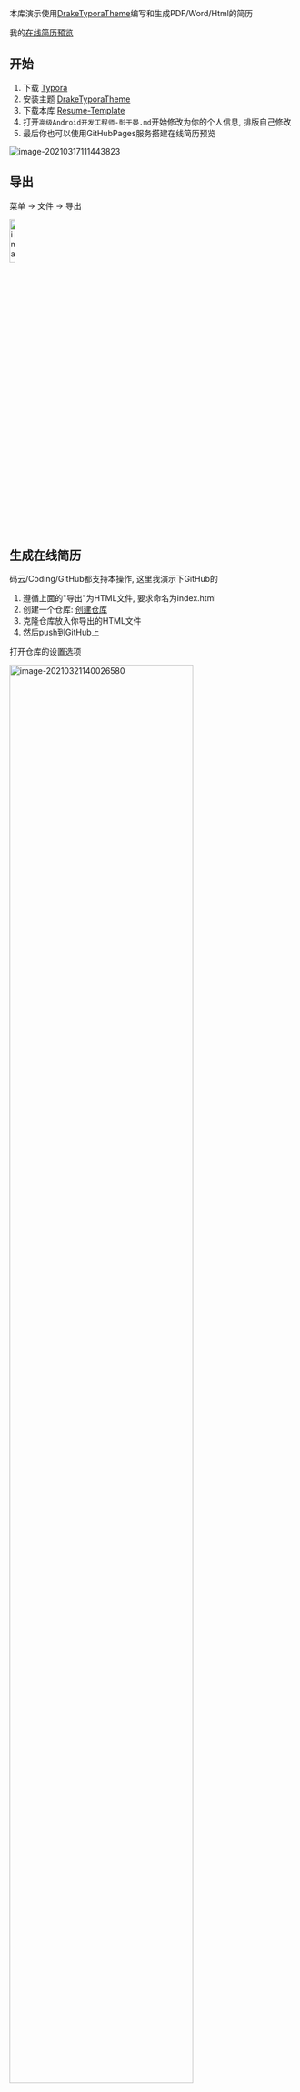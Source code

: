 本库演示使用[DrakeTyporaTheme](https://github.com/liangjingkanji/DrakeTyporaTheme)编写和生成PDF/Word/Html的简历

我的[在线简历预览](https://liangjingkanji.github.io/Resume-Template/) 

## 开始

1. 下载 [Typora](https://typora.io/)
2. 安装主题 [DrakeTyporaTheme](https://github.com/liangjingkanji/DrakeTyporaTheme)
3. 下载本库 [Resume-Template](https://codeload.github.com/liangjingkanji/Resume-Template/zip/master)
4. 打开`高级Android开发工程师-彭于晏.md`开始修改为你的个人信息, 排版自己修改
5. 最后你也可以使用GitHubPages服务搭建在线简历预览



![image-20210317111443823](https://i.imgur.com/WsOWVc1.png)



## 导出

菜单 -> 文件 -> 导出

<img src="https://i.imgur.com/IPOP36V.png" alt="image-20210317111553038" width="14%" /> 



## 生成在线简历

码云/Coding/GitHub都支持本操作, 这里我演示下GitHub的



1. 遵循上面的"导出"为HTML文件, 要求命名为index.html
2. 创建一个仓库: [创建仓库](https://github.com/new)
3. 克隆仓库放入你导出的HTML文件
4. 然后push到GitHub上



打开仓库的设置选项

<img src="https://i.imgur.com/IzQIouc.png" alt="image-20210321140026580" width="80%" /> 





滚动找到GitHub Pages选项设置

<img src="https://i.imgur.com/9LKLtix.png" alt="image-20210321140222827" width="80%" /> 



现在就可以访问域名: https://user-name.github.io/repo-name

- user-name 为你的GitHub用户名
- repo-name 为你刚创建的仓库名称



预览我的在线简历: https://liangjingkanji.github.io/Resume-Template/